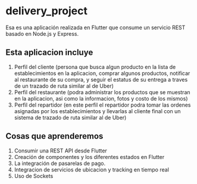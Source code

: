 # delivery_project

Esa es una aplicación realizada en Flutter que consume un servicio REST basado en Node.js y Express.

Esta aplicacion incluye
------------------
1. Perfil del cliente (persona que busca algun producto en la lista de establecimientos en la aplicacion, comprar algunos productos, notificar al restaurante de su compra, y seguir el estatus de su entrega a traves de un trazado de ruta similar al de Uber)
2. Perfil del restaurante (podra administrar los productos que se muestran en la aplicacion, asi como la informacion, fotos y costo de los mismos)
3. Perfil del repartidor (en este perfil el repartidor podra tomar las ordenes asignadas por los establecimientos y llevarlas al cliente final con un sistema de trazado de ruta similar al de Uber)


Cosas que aprenderemos
------------------
1. Consumir una REST API desde Flutter
2. Creación de componentes y los diferentes estados en Flutter
3. La integración de pasarelas de pago.
4. Integracion de servicios de ubicacion y tracking en tiempo real
5. Uso de Sockets
